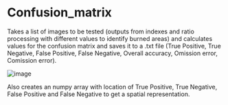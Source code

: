 # Confusion_matrix
Takes a list of images to be tested (outputs from indexes and ratio processing with different values to identify burned areas) and calculates values for the confusion matrix and saves it to a .txt file (True Positive, True Negative, False Positive, False Negative, Overall accuracy, Omission error, Comission error).

![image](https://user-images.githubusercontent.com/92572325/159721587-c37f4ee6-b91a-4d7e-b369-e7c197025d20.png)

Also creates an numpy array with location of True Positive, True Negative, False Positive and False Negative to get a spatial representation. 
